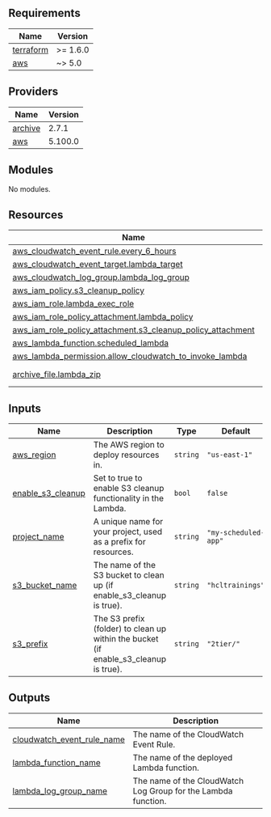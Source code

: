 ## Requirements

| Name | Version |
|------|---------|
| <a name="requirement_terraform"></a> [terraform](#requirement\_terraform) | >= 1.6.0 |
| <a name="requirement_aws"></a> [aws](#requirement\_aws) | ~> 5.0 |

## Providers

| Name | Version |
|------|---------|
| <a name="provider_archive"></a> [archive](#provider\_archive) | 2.7.1 |
| <a name="provider_aws"></a> [aws](#provider\_aws) | 5.100.0 |

## Modules

No modules.

## Resources

| Name | Type |
|------|------|
| [aws_cloudwatch_event_rule.every_6_hours](https://registry.terraform.io/providers/hashicorp/aws/latest/docs/resources/cloudwatch_event_rule) | resource |
| [aws_cloudwatch_event_target.lambda_target](https://registry.terraform.io/providers/hashicorp/aws/latest/docs/resources/cloudwatch_event_target) | resource |
| [aws_cloudwatch_log_group.lambda_log_group](https://registry.terraform.io/providers/hashicorp/aws/latest/docs/resources/cloudwatch_log_group) | resource |
| [aws_iam_policy.s3_cleanup_policy](https://registry.terraform.io/providers/hashicorp/aws/latest/docs/resources/iam_policy) | resource |
| [aws_iam_role.lambda_exec_role](https://registry.terraform.io/providers/hashicorp/aws/latest/docs/resources/iam_role) | resource |
| [aws_iam_role_policy_attachment.lambda_policy](https://registry.terraform.io/providers/hashicorp/aws/latest/docs/resources/iam_role_policy_attachment) | resource |
| [aws_iam_role_policy_attachment.s3_cleanup_policy_attachment](https://registry.terraform.io/providers/hashicorp/aws/latest/docs/resources/iam_role_policy_attachment) | resource |
| [aws_lambda_function.scheduled_lambda](https://registry.terraform.io/providers/hashicorp/aws/latest/docs/resources/lambda_function) | resource |
| [aws_lambda_permission.allow_cloudwatch_to_invoke_lambda](https://registry.terraform.io/providers/hashicorp/aws/latest/docs/resources/lambda_permission) | resource |
| [archive_file.lambda_zip](https://registry.terraform.io/providers/hashicorp/archive/latest/docs/data-sources/file) | data source |

## Inputs

| Name | Description | Type | Default | Required |
|------|-------------|------|---------|:--------:|
| <a name="input_aws_region"></a> [aws\_region](#input\_aws\_region) | The AWS region to deploy resources in. | `string` | `"us-east-1"` | no |
| <a name="input_enable_s3_cleanup"></a> [enable\_s3\_cleanup](#input\_enable\_s3\_cleanup) | Set to true to enable S3 cleanup functionality in the Lambda. | `bool` | `false` | no |
| <a name="input_project_name"></a> [project\_name](#input\_project\_name) | A unique name for your project, used as a prefix for resources. | `string` | `"my-scheduled-app"` | no |
| <a name="input_s3_bucket_name"></a> [s3\_bucket\_name](#input\_s3\_bucket\_name) | The name of the S3 bucket to clean up (if enable\_s3\_cleanup is true). | `string` | `"hcltrainings"` | no |
| <a name="input_s3_prefix"></a> [s3\_prefix](#input\_s3\_prefix) | The S3 prefix (folder) to clean up within the bucket (if enable\_s3\_cleanup is true). | `string` | `"2tier/"` | no |

## Outputs

| Name | Description |
|------|-------------|
| <a name="output_cloudwatch_event_rule_name"></a> [cloudwatch\_event\_rule\_name](#output\_cloudwatch\_event\_rule\_name) | The name of the CloudWatch Event Rule. |
| <a name="output_lambda_function_name"></a> [lambda\_function\_name](#output\_lambda\_function\_name) | The name of the deployed Lambda function. |
| <a name="output_lambda_log_group_name"></a> [lambda\_log\_group\_name](#output\_lambda\_log\_group\_name) | The name of the CloudWatch Log Group for the Lambda function. |
